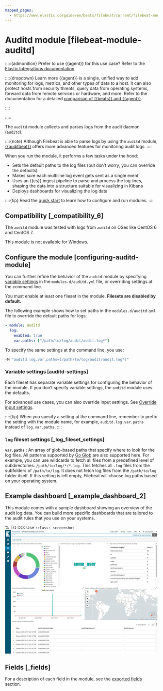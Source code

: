 ```yaml
---
mapped_pages:
  - https://www.elastic.co/guide/en/beats/filebeat/current/filebeat-module-auditd.html
---
```


<!-- This file is generated! See scripts/docs_collector.py -->

# Auditd module [filebeat-module-auditd]

:::::{admonition} Prefer to use {{agent}} for this use case?
Refer to the [Elastic Integrations documentation](integration-docs://reference/auditd/index.md).

::::{dropdown} Learn more
{{agent}} is a single, unified way to add monitoring for logs, metrics, and other types of data to a host. It can also protect hosts from security threats, query data from operating systems, forward data from remote services or hardware, and more. Refer to the documentation for a detailed [comparison of {{beats}} and {{agent}}](docs-content://reference/fleet/index.md).

::::


:::::


The `auditd` module collects and parses logs from the audit daemon (`auditd`).

::::{note}
Although Filebeat is able to parse logs by using the `auditd` module, [{{auditbeat}}](/reference/auditbeat/auditbeat-module-auditd.md) offers more advanced features for monitoring audit logs.
::::


When you run the module, it performs a few tasks under the hood:

* Sets the default paths to the log files (but don’t worry, you can override the defaults)
* Makes sure each multiline log event gets sent as a single event
* Uses an {{es}} ingest pipeline to parse and process the log lines, shaping the data into a structure suitable for visualizing in Kibana
* Deploys dashboards for visualizing the log data

::::{tip}
Read the [quick start](/reference/filebeat/filebeat-installation-configuration.md) to learn how to configure and run modules.
::::



## Compatibility [_compatibility_6]

The `auditd` module was tested with logs from `auditd` on OSes like CentOS 6 and CentOS 7.

This module is not available for Windows.


## Configure the module [configuring-auditd-module]

You can further refine the behavior of the `auditd` module by specifying [variable settings](#auditd-settings) in the `modules.d/auditd.yml` file, or overriding settings at the command line.

You must enable at least one fileset in the module. **Filesets are disabled by default.**

The following example shows how to set paths in the `modules.d/auditd.yml` file to override the default paths for logs:

```yaml
- module: auditd
  log:
    enabled: true
    var.paths: ["/path/to/log/audit/audit.log*"]
```

To specify the same settings at the command line, you use:

```sh
-M "auditd.log.var.paths=[/path/to/log/audit/audit.log*]"
```


### Variable settings [auditd-settings]

Each fileset has separate variable settings for configuring the behavior of the module. If you don’t specify variable settings, the `auditd` module uses the defaults.

For advanced use cases, you can also override input settings. See [Override input settings](/reference/filebeat/advanced-settings.md).

::::{tip}
When you specify a setting at the command line, remember to prefix the setting with the module name, for example, `auditd.log.var.paths` instead of `log.var.paths`.
::::



### `log` fileset settings [_log_fileset_settings]

**`var.paths`**
:   An array of glob-based paths that specify where to look for the log files. All patterns supported by [Go Glob](https://golang.org/pkg/path/filepath/#Glob) are also supported here. For example, you can use wildcards to fetch all files from a predefined level of subdirectories: `/path/to/log/*/*.log`. This fetches all `.log` files from the subfolders of `/path/to/log`. It does not fetch log files from the `/path/to/log` folder itself. If this setting is left empty, Filebeat will choose log paths based on your operating system.


## Example dashboard [_example_dashboard_2]

This module comes with a sample dashboard showing an overview of the audit log data. You can build more specific dashboards that are tailored to the audit rules that you use on your systems.

% TO DO: Use `:class: screenshot`
![kibana audit auditd](images/kibana-audit-auditd.png)

## Fields [_fields]

For a description of each field in the module, see the [exported fields](/reference/filebeat/exported-fields-auditd.md) section.

